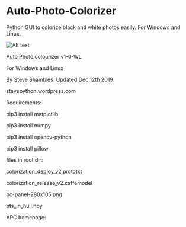 # Auto-Photo-Colorizer
Python GUI to colorize black and white photos easily.
For Windows and Linux.

![Alt text](https://stevepython.files.wordpress.com/2019/12/apc-v1-screenshot.png "Optional title")


Auto Photo colourizer v1-0-WL

For Windows and Linux

By Steve Shambles. Updated Dec 12th 2019

stevepython.wordpress.com



Requirements:

pip3 install matplotlib

pip3 install numpy

pip3 install opencv-python

pip3 install pillow


files in root dir:

colorization_deploy_v2.prototxt

colorization_release_v2.caffemodel

pc-panel-280x105.png

pts_in_hull.npy

APC homepage:

